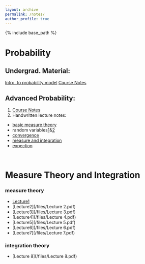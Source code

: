 ```yaml
---
layout: archive
permalink: /notes/
author_profile: true
---
```


{% include base_path %}

# Probability
## Undergrad. Material:<br/>
[Intro. to probability model](/files/introduction-to-probability-model.pdf)
[Course Notes](files/MATH356-Probability.pdf)
## Advanced Probability:<br/>
1. [Course Notes](/files/prob_notes.pdf)
2. Handwritten lecture notes:<br/>
* [basic measure theory](/files/measuretheory.pdf)
* random variables[1](/files/randomvariables_1-11.pdf)&[2](/files/randomvariables_12-16.pdf)
* [convergence](/files/convergenceintegrationexpection_1-6.pdf)
* [measure and integration](/files/convergenceintegrationexpection_7-15.pdf)
* [expection](/files/convergenceintegrationexpection_16-26.pdf)
<br/>

# Measure Theory and Integration
### measure theory
* [Lecture1](/files/Lecture\1.pdf)
* [Lecture2](/files/Lecture 2.pdf)
* [Lecture3](/files/Lecture 3.pdf)
* [Lecture4](/files/Lecture 4.pdf)
* [Lecture5](/files/Lecture 5.pdf)
* [Lecture6](/files/Lecture 6.pdf)
* [Lecture7](/files/Lecture 7.pdf)
### integration theory
* [Lecture 8](/files/Lecture 8.pdf)

